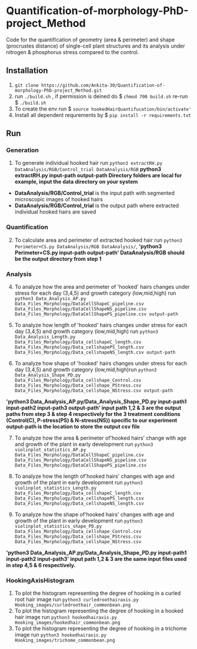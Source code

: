 # Quantification-of-morphology-PhD-project_Method

Code for the quantification of geometry (area & perimeter) and shape (procrustes distance) of single-cell plant structures and its analysis under nitrogen 
& phosphorus stress compared to the control.

## Installation

1. `git clone https://github.com/Ankita-30/Quantification-of-morphology-PhD-project_Method.git`
2. run `./build.sh` , 
   if permission is deined do $ `chmod 700 build.sh` 
   re-run $ `./build.sh`
3. To create the env run $ `source hookedHairQuantifucation/bin/activate'`
4. Install all dependent requrements by $ `pip install -r requirements.txt`

## Run

### Generation
1. To generate individual hooked hair run `python3 extractRH.py DataAnalysis/RGB/Control_trial DataAnalysis/RGB` **python3 extractRH.py input-path output-path Directory folders are local for example, input the data directory on your system**
 - **DataAnalysis/RGB/Control_trial**  is the input path with segmented microscopic images of hooked hairs
 - **DataAnalysis/RGB/Control_trial**  is the output path where extracted individual hooked hairs are saved
 
### Quantification
2. To calculate area and perimeter of extracted hooked hair run `python3 Perimeter+CS.py DataAnalysis/RGB DataAnalysis/`, **'python3 Perimeter+CS.py input-path output-path' DataAnalysis/RGB should be the output directory from step 1**

### Analysis
4. To analyze how the area and perimeter of 'hooked' hairs changes under stress for each day (3,4,5) and growth category (low,mid,high) run `python3 Data_Analysis_AP.py Data_Files_Morphology/DataCellShapeC_pipeline.csv Data_Files_Morphology/DataCellShapeNS_pipeline.csv Data_Files_Morphology/DataCellShapePS_pipeline.csv output-path` 

5. To analyze how length of 'hooked' hairs changes under stress for each day (3,4,5) and growth category (low,mid,high) run `python3 Data_Analysis_Length.py Data_Files_Morphology/Data_cellshapeC_length.csv Data_Files_Morphology/Data_cellshapePS_length.csv Data_Files_Morphology/Data_cellshapeNS_length.csv output-path`

6. To analyze how shape of 'hooked' hairs changes under stress for each day (3,4,5) and growth category (low,mid,high)run `python3 Data_Analysis_Shape_PD.py Data_Files_Morphology/Data_cellshape_Control.csv Data_Files_Morphology/Data_cellshape_PStress.csv Data_Files_Morphology/Data_cellshape_NStress.csv output-path`

**'python3 Data_Analysis_AP.py/Data_Analysis_Shape_PD.py input-path1 input-path2 input-path3 output-path' input path 1,2 & 3 are the output paths from step 3 & step 4 respectively for the 3 treatment conditions (Control(C), P-stress(PS) & N-stress(NS)) specific to our experiment output-path is the location to store the output csv file**

7. To analyze how the area & perimeter of'hooked hairs' change with age and growth of the plant in early development run `python3 violinplot_statistics_AP.py Data_Files_Morphology/DataCellShapeC_pipeline.csv Data_Files_Morphology/DataCellShapeNS_pipeline.csv Data_Files_Morphology/DataCellShapePS_pipeline.csv`

8. To analyze how the length of'hooked hairs' changes with age and growth of the plant in early development run `python3 violinplot_statistics_Length.py Data_Files_Morphology/Data_cellshapeC_length.csv Data_Files_Morphology/Data_cellshapePS_length.csv Data_Files_Morphology/Data_cellshapeNS_length.csv`

9. To analyze how the shape of'hooked hairs' changes with age and growth of the plant in early development run `python3 violinplot_statistics_shape_PD.py Data_Files_Morphology/Data_cellshape_Control.csv Data_Files_Morphology/Data_cellshape_PStress.csv Data_Files_Morphology/Data_cellshape_NStress.csv`

**'python3 Data_Analysis_AP.py/Data_Analysis_Shape_PD.py input-path1 input-path2 input-path3' input path 1,2 & 3 are the same input files used in step 4,5 & 6 respectively.**

### HookingAxisHistogram 
1. To plot the histogram representing the degree of hooking in a curled root hair image run `python3 curledroothairaxis.py Hooking_images/curledroothair_commonbean.png`
2. To plot the histogram representing the degree of hooking in a hooked hair image run `python3 hookedhairaxis.py Hooking_images/hookedhair_commonbean.png`
2. To plot the histogram representing the degree of hooking in a trichome image run `python3 hookedhairaxis.py Hooking_images/trichome_commonbean.png`




